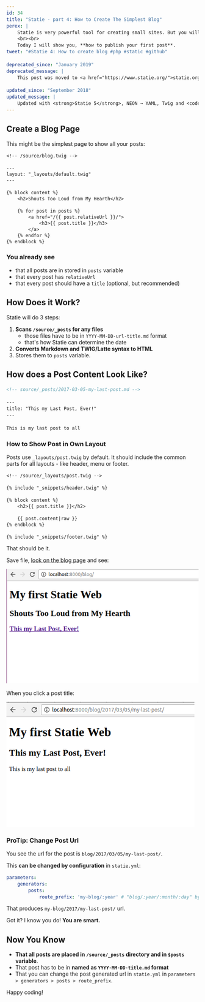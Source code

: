 ```yaml
---
id: 34
title: "Statie - part 4: How to Create The Simplest Blog"
perex: |
    Statie is very powerful tool for creating small sites. But you will use just small part of it's features, having just micro-sites. How to get to full 100%? **build a blog**.
    <br><br>
    Today I will show you, **how to publish your first post**.
tweet: "#Statie 4: How to create blog #php #static #github"

deprecated_since: "January 2019"
deprecated_message: |
    This post was moved to <a href="https://www.statie.org/">statie.org</a>. Also, <strong>it's better to <a href="/blog/2019/01/07/how-to-create-your-first-php-twig-static-website-under-2-minutes-with-statie/">use <code>vendor/bin/statie init</code> command</a> now</strong>.

updated_since: "September 2018"
updated_message: |
    Updated with <strong>Statie 5</strong>, NEON → YAML, Twig and <code>parameters</code> section in <code>statie.yml</code> config.
---
```


## Create a Blog Page

This might be the simplest page to show all your posts:

```twig
<!-- /source/blog.twig -->

---
layout: "_layouts/default.twig"
---

{% block content %}
    <h2>Shouts Too Loud from My Hearth</h2>

    {% for post in posts %}
        <a href="/{{ post.relativeUrl }}/">
            <h3>{{ post.title }}</h3>
        </a>
    {% endfor %}
{% endblock %}
```

### You already see

- that all posts are in stored in `posts` variable
- that every post has `relativeUrl`
- that every post should have a `title` (optional, but recommended)


## How Does it Work?

Statie will do 3 steps:

1. **Scans `/source/_posts` for any files**
    - those files have to be in `YYYY-MM-DD-url-title.md` format
    - that's how Statie can determine the date
2. **Converts Markdown and TWIG/Latte syntax to HTML**
3. Stores them to `posts` variable.


## How does a Post Content Look Like?

```html
<!-- source/_posts/2017-03-05-my-last-post.md -->

---
title: "This my Last Post, Ever!"
---

This is my last post to all
```

### How to Show Post in Own Layout

Posts use `_layouts/post.twig` by default. It should include the common parts for all layouts - like header, menu or footer.

```twig
<!-- /source/_layouts/post.twig -->

{% include "_snippets/header.twig" %}

{% block content %}
    <h2>{{ post.title }}</h2>

    {{ post.content|raw }}
{% endblock %}

{% include "_snippets/footer.twig" %}
```

That should be it.

Save file, [look on the blog page](http://localhost:8000/blog) and see:

<div class="text-center">
    <img src="/assets/images/posts/2017/statie-4/statie-blog.png" class="img-thumbnail">
</div>

When you click a post title:

<div class="text-center">
    <img src="/assets/images/posts/2017/statie-4/statie-post.png" class="img-thumbnail">
</div>

### ProTip: Change Post Url

You see the url for the post is `blog/2017/03/05/my-last-post/`.

This **can be changed by configuration** in `statie.yml`:

```yaml
parameters:
    generators:
        posts:
            route_prefix: 'my-blog/:year' # "blog/:year/:month/:day" by default
```

That produces `my-blog/2017/my-last-post/` url.

Got it? I know you do! **You are smart.**

## Now You Know

- **That all posts are placed in `/source/_posts` directory and in `$posts` variable**.
- That post has to be in **named as `YYYY-MM-DD-title.md` format**
- That you can change the post generated url in `statie.yml` in `parameters > generators > posts > route_prefix`.

Happy coding!
